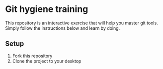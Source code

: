 # Git hygiene training

This repository is an interactive exercise that will help you master git tools. Simply follow the instructions below and learn by doing.

## Setup
  1. Fork this repository
  2. Clone the project to your desktop
